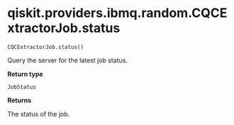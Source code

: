 # qiskit.providers.ibmq.random.CQCExtractorJob.status

`CQCExtractorJob.status()`

Query the server for the latest job status.

**Return type**

`JobStatus`

**Returns**

The status of the job.
